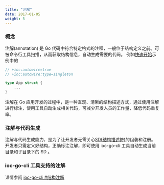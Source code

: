 ```yaml
---
title: "注解"
date: 2017-01-05
weight: 5
---
```


### 概念

注解(annotation) 是 Go 代码中符合特定格式的注释，一般位于结构定义之前。可被命令行工具扫描，从而获取结构信息，自动生成需要的代码。
例如[快速开始](/cn/docs/getting-started/tutorial)示例中的
```go
// +ioc:autowire=true
// +ioc:autowire:type=singleton

type App struct {
	...
}

```

注解在 Go 应用开发的过程中，是一种直观、清晰的结构描述方式，通过使用注解进行标注，使用工具自动生成相关代码，可减少开发人员的工作量，降低代码重复率。

### 注解与代码生成

注解与代码生成能力，是为了让开发者无需关心[SD(结构描述符)](/cn/docs/concept/sd)的组装和注册。开发者只需定义好结构，正确标注注解，即可使用 ioc-go-cli 工具自动生成当前目录和子目录下的 SD 。

### ioc-go-cli 工具支持的注解

详情参阅 [ioc-go-cli #结构注解](/cn/docs/reference/ioc-go-cli#结构注解)

